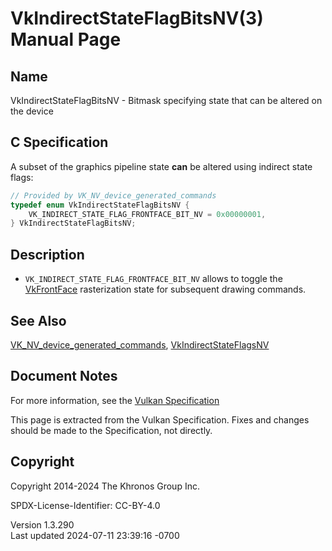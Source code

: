 # VkIndirectStateFlagBitsNV(3) Manual Page

## Name

VkIndirectStateFlagBitsNV - Bitmask specifying state that can be altered
on the device



## <a href="#_c_specification" class="anchor"></a>C Specification

A subset of the graphics pipeline state **can** be altered using
indirect state flags:

``` c
// Provided by VK_NV_device_generated_commands
typedef enum VkIndirectStateFlagBitsNV {
    VK_INDIRECT_STATE_FLAG_FRONTFACE_BIT_NV = 0x00000001,
} VkIndirectStateFlagBitsNV;
```

## <a href="#_description" class="anchor"></a>Description

- `VK_INDIRECT_STATE_FLAG_FRONTFACE_BIT_NV` allows to toggle the
  [VkFrontFace](https://registry.khronos.org/vulkan/specs/1.3-extensions/man/html/VkFrontFace.html) rasterization state for subsequent
  drawing commands.

## <a href="#_see_also" class="anchor"></a>See Also

[VK_NV_device_generated_commands](https://registry.khronos.org/vulkan/specs/1.3-extensions/man/html/VK_NV_device_generated_commands.html),
[VkIndirectStateFlagsNV](https://registry.khronos.org/vulkan/specs/1.3-extensions/man/html/VkIndirectStateFlagsNV.html)

## <a href="#_document_notes" class="anchor"></a>Document Notes

For more information, see the <a
href="https://registry.khronos.org/vulkan/specs/1.3-extensions/html/vkspec.html#VkIndirectStateFlagBitsNV"
target="_blank" rel="noopener">Vulkan Specification</a>

This page is extracted from the Vulkan Specification. Fixes and changes
should be made to the Specification, not directly.

## <a href="#_copyright" class="anchor"></a>Copyright

Copyright 2014-2024 The Khronos Group Inc.

SPDX-License-Identifier: CC-BY-4.0

Version 1.3.290  
Last updated 2024-07-11 23:39:16 -0700
